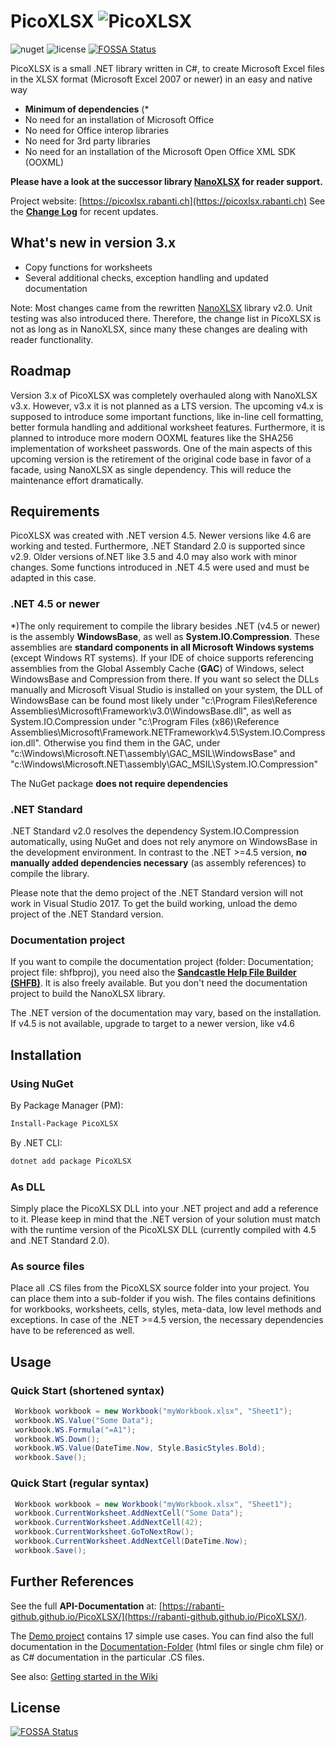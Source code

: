 # PicoXLSX ![PicoXLSX](https://rabanti-github.github.io/PicoXLSX/icons/PicoXLSX.png)

![nuget](https://img.shields.io/nuget/v/picoXLSX.svg?maxAge=86400)
![license](https://img.shields.io/github/license/rabanti-github/picoXlsx.svg)
[![FOSSA Status](https://app.fossa.io/api/projects/git%2Bgithub.com%2Frabanti-github%2FPicoXLSX.svg?type=shield)](https://app.fossa.io/projects/git%2Bgithub.com%2Frabanti-github%2FPicoXLSX?ref=badge_shield)

 PicoXLSX is a small .NET library written in C#, to create Microsoft Excel files in the XLSX format (Microsoft Excel 2007 or newer) in an easy and native way

* **Minimum of dependencies** (\*
* No need for an installation of Microsoft Office
* No need for Office interop libraries
* No need for 3rd party libraries
* No need for an installation of the Microsoft Open Office XML SDK (OOXML)

**Please have a look at the successor library [NanoXLSX](https://github.com/rabanti-github/NanoXLSX) for reader support.**

Project website: [https://picoxlsx.rabanti.ch](https://picoxlsx.rabanti.ch) 
See the **[Change Log](https://github.com/rabanti-github/PicoXLSX/blob/master/Changelog.md)** for recent updates.

## What's new in version 3.x

* Copy functions for worksheets
* Several additional checks, exception handling and updated documentation

Note: Most changes came from the rewritten [NanoXLSX](https://github.com/rabanti-github/NanoXLSX) library v2.0. Unit testing was also introduced there.
Therefore, the change list in PicoXLSX is not as long as in NanoXLSX, since many these changes are dealing with reader functionality. 

## Roadmap
Version 3.x of PicoXLSX was completely overhauled along with NanoXLSX v3.x.
However, v3.x it is not planned as a LTS version. The upcoming v4.x is supposed to introduce some important functions, like in-line cell formatting, better formula handling and additional worksheet features.
Furthermore, it is planned to introduce more modern OOXML features like the SHA256 implementation of worksheet passwords.
One of the main aspects of this upcoming version is the retirement of the original code base in favor of a facade, using NanoXLSX as single dependency. This will reduce the maintenance effort dramatically.


## Requirements

PicoXLSX was created with .NET version 4.5. Newer versions like 4.6 are working and tested. Furthermore, .NET Standard 2.0 is supported since v2.9. Older versions of.NET like 3.5 and 4.0 may also work with minor changes. Some functions introduced in .NET 4.5 were used and must be adapted in this case. 

### .NET 4.5 or newer

*)The only requirement to compile the library besides .NET (v4.5 or newer) is the assembly **WindowsBase**, as well as **System.IO.Compression**. These assemblies are **standard components in all Microsoft Windows systems** (except Windows RT systems). If your IDE of choice supports referencing assemblies from the Global Assembly Cache (**GAC**) of Windows, select WindowsBase and Compression from there. If you want so select the DLLs manually and Microsoft Visual Studio is installed on your system, the DLL of WindowsBase can be found most likely under "c:\Program Files\Reference Assemblies\Microsoft\Framework\v3.0\WindowsBase.dll", as well as System.IO.Compression under "c:\Program Files (x86)\Reference Assemblies\Microsoft\Framework\.NETFramework\v4.5\System.IO.Compression.dll". Otherwise you find them in the GAC, under "c:\Windows\Microsoft.NET\assembly\GAC_MSIL\WindowsBase" and "c:\Windows\Microsoft.NET\assembly\GAC_MSIL\System.IO.Compression"

The NuGet package **does not require dependencies**

### .NET Standard

.NET Standard v2.0 resolves the dependency System.IO.Compression automatically, using NuGet and does not rely anymore on WindowsBase in the development environment. In contrast to the .NET >=4.5 version, **no manually added dependencies necessary** (as assembly references) to compile the library.

Please note that the demo project of the .NET Standard version will not work in Visual Studio 2017. To get the build working, unload the demo project of the .NET Standard version.

### Documentation project

If you want to compile the documentation project (folder: Documentation; project file: shfbproj), you need also the **[Sandcastle Help File Builder (SHFB)](https://github.com/EWSoftware/SHFB)**. It is also freely available. But you don't need the documentation project to build the NanoXLSX library.

The .NET version of the documentation may vary, based on the installation. If v4.5 is not available, upgrade to target to a newer version, like v4.6

## Installation

### Using NuGet

By Package Manager (PM):

```sh
Install-Package PicoXLSX
```

By .NET CLI:

```sh
dotnet add package PicoXLSX
```

### As DLL

Simply place the PicoXLSX DLL into your .NET project and add a reference to it. Please keep in mind that the .NET version of your solution must match with the runtime version of the PicoXLSX DLL (currently compiled with 4.5 and .NET Standard 2.0).

### As source files

Place all .CS files from the PicoXLSX source folder into your project. You can place them into a sub-folder if you wish. The files contains definitions for workbooks, worksheets, cells, styles, meta-data, low level methods and exceptions. In case of the .NET >=4.5 version, the necessary dependencies have to be referenced as well.

## Usage

### Quick Start (shortened syntax)

```c#
 Workbook workbook = new Workbook("myWorkbook.xlsx", "Sheet1");         // Create new workbook with a worksheet called Sheet1
 workbook.WS.Value("Some Data");                                        // Add cell A1
 workbook.WS.Formula("=A1");                                            // Add formula to cell B1
 workbook.WS.Down();                                                    // Go to row 2
 workbook.WS.Value(DateTime.Now, Style.BasicStyles.Bold);               // Add formatted value to cell A2
 workbook.Save();                                                       // Save the workbook as myWorkbook.xlsx
```

### Quick Start (regular syntax)

```c#
 Workbook workbook = new Workbook("myWorkbook.xlsx", "Sheet1");         // Create new workbook with a worksheet called Sheet1
 workbook.CurrentWorksheet.AddNextCell("Some Data");                    // Add cell A1
 workbook.CurrentWorksheet.AddNextCell(42);                             // Add cell B1
 workbook.CurrentWorksheet.GoToNextRow();                               // Go to row 2
 workbook.CurrentWorksheet.AddNextCell(DateTime.Now);                   // Add cell A2
 workbook.Save();                                                       // Save the workbook as myWorkbook.xlsx
```

## Further References

See the full **API-Documentation** at: [https://rabanti-github.github.io/PicoXLSX/](https://rabanti-github.github.io/PicoXLSX/).

The [Demo project](https://github.com/rabanti-github/PicoXLSX/tree/master/Demo) contains 17 simple use cases. You can find also the full documentation in the [Documentation-Folder](https://github.com/rabanti-github/PicoXLSX/tree/master/docs) (html files or single chm file) or as C# documentation in the particular .CS files.

See also: [Getting started in the Wiki](https://github.com/rabanti-github/PicoXLSX/wiki/Getting-started)

## License

[![FOSSA Status](https://app.fossa.io/api/projects/git%2Bgithub.com%2Frabanti-github%2FPicoXLSX.svg?type=large)](https://app.fossa.io/projects/git%2Bgithub.com%2Frabanti-github%2FPicoXLSX?ref=badge_large)
